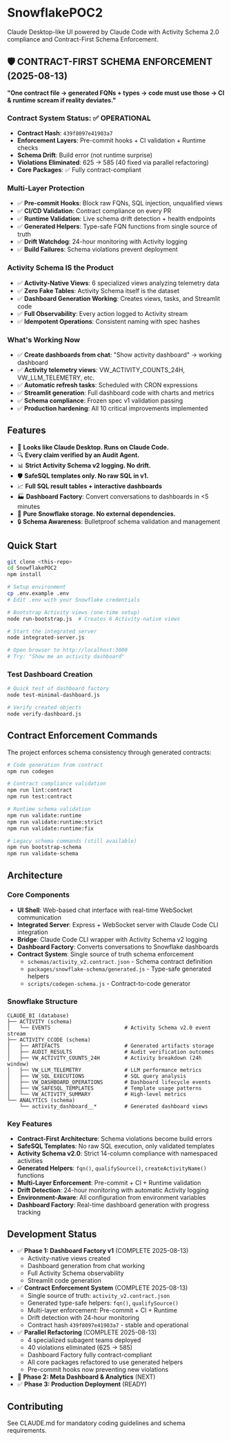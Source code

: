 # SnowflakePOC2

Claude Desktop-like UI powered by Claude Code with Activity Schema 2.0 compliance and Contract-First Schema Enforcement.

## 🛡️ CONTRACT-FIRST SCHEMA ENFORCEMENT (2025-08-13)

**"One contract file → generated FQNs + types → code must use those → CI & runtime scream if reality deviates."**

### Contract System Status: ✅ OPERATIONAL
- **Contract Hash**: `439f8097e41903a7`
- **Enforcement Layers**: Pre-commit hooks + CI validation + Runtime checks
- **Schema Drift**: Build error (not runtime surprise)
- **Violations Eliminated**: 625 → 585 (40 fixed via parallel refactoring)
- **Core Packages**: ✅ Fully contract-compliant

### Multi-Layer Protection
- ✅ **Pre-commit Hooks**: Block raw FQNs, SQL injection, unqualified views
- ✅ **CI/CD Validation**: Contract compliance on every PR
- ✅ **Runtime Validation**: Live schema drift detection + health endpoints
- ✅ **Generated Helpers**: Type-safe FQN functions from single source of truth
- ✅ **Drift Watchdog**: 24-hour monitoring with Activity logging
- ✅ **Build Failures**: Schema violations prevent deployment

### Activity Schema IS the Product
- ✅ **Activity-Native Views**: 6 specialized views analyzing telemetry data
- ✅ **Zero Fake Tables**: Activity Schema itself is the dataset
- ✅ **Dashboard Generation Working**: Creates views, tasks, and Streamlit code
- ✅ **Full Observability**: Every action logged to Activity stream
- ✅ **Idempotent Operations**: Consistent naming with spec hashes

### What's Working Now
- ✅ **Create dashboards from chat**: "Show activity dashboard" → working dashboard
- ✅ **Activity telemetry views**: VW_ACTIVITY_COUNTS_24H, VW_LLM_TELEMETRY, etc.
- ✅ **Automatic refresh tasks**: Scheduled with CRON expressions
- ✅ **Streamlit generation**: Full dashboard code with charts and metrics
- ✅ **Schema compliance**: Frozen spec v1 validation passing
- ✅ **Production hardening**: All 10 critical improvements implemented

## Features

- 🎯 **Looks like Claude Desktop. Runs on Claude Code.**
- 🔍 **Every claim verified by an Audit Agent.**
- 📊 **Strict Activity Schema v2 logging. No drift.**
- 🛡️ **SafeSQL templates only. No raw SQL in v1.**
- 📈 **Full SQL result tables + interactive dashboards**
- 🏭 **Dashboard Factory**: Convert conversations to dashboards in <5 minutes
- 💾 **Pure Snowflake storage. No external dependencies.**
- 🔒 **Schema Awareness**: Bulletproof schema validation and management

## Quick Start

```bash
git clone <this-repo>
cd SnowflakePOC2
npm install

# Setup environment
cp .env.example .env
# Edit .env with your Snowflake credentials

# Bootstrap Activity views (one-time setup)
node run-bootstrap.js  # Creates 6 Activity-native views

# Start the integrated server
node integrated-server.js

# Open browser to http://localhost:3000
# Try: "Show me an activity dashboard"
```

### Test Dashboard Creation
```bash
# Quick test of dashboard factory
node test-minimal-dashboard.js

# Verify created objects
node verify-dashboard.js
```

## Contract Enforcement Commands

The project enforces schema consistency through generated contracts:

```bash
# Code generation from contract
npm run codegen

# Contract compliance validation
npm run lint:contract
npm run test:contract

# Runtime schema validation
npm run validate:runtime
npm run validate:runtime:strict
npm run validate:runtime:fix

# Legacy schema commands (still available)
npm run bootstrap-schema
npm run validate-schema
```

## Architecture

### Core Components
- **UI Shell**: Web-based chat interface with real-time WebSocket communication
- **Integrated Server**: Express + WebSocket server with Claude Code CLI integration
- **Bridge**: Claude Code CLI wrapper with Activity Schema v2 logging
- **Dashboard Factory**: Converts conversations to Snowflake dashboards
- **Contract System**: Single source of truth schema enforcement
  - `schemas/activity_v2.contract.json` - Schema contract definition
  - `packages/snowflake-schema/generated.js` - Type-safe generated helpers
  - `scripts/codegen-schema.js` - Contract-to-code generator

### Snowflake Structure
```
CLAUDE_BI (database)
├── ACTIVITY (schema)
│   └── EVENTS                        # Activity Schema v2.0 event stream
├── ACTIVITY_CCODE (schema)
│   ├── ARTIFACTS                     # Generated artifacts storage
│   ├── AUDIT_RESULTS                 # Audit verification outcomes
│   ├── VW_ACTIVITY_COUNTS_24H        # Activity breakdown (24h window)
│   ├── VW_LLM_TELEMETRY              # LLM performance metrics
│   ├── VW_SQL_EXECUTIONS             # SQL query analysis
│   ├── VW_DASHBOARD_OPERATIONS       # Dashboard lifecycle events
│   ├── VW_SAFESQL_TEMPLATES          # Template usage patterns
│   └── VW_ACTIVITY_SUMMARY           # High-level metrics
└── ANALYTICS (schema)
    └── activity_dashboard__*         # Generated dashboard views
```

### Key Features
- **Contract-First Architecture**: Schema violations become build errors
- **SafeSQL Templates**: No raw SQL execution, only validated templates
- **Activity Schema v2.0**: Strict 14-column compliance with namespaced activities
- **Generated Helpers**: `fqn()`, `qualifySource()`, `createActivityName()` functions
- **Multi-Layer Enforcement**: Pre-commit + CI + Runtime validation
- **Drift Detection**: 24-hour monitoring with automatic Activity logging
- **Environment-Aware**: All configuration from environment variables
- **Dashboard Factory**: Real-time dashboard generation with progress tracking

## Development Status

- ✅ **Phase 1: Dashboard Factory v1** (COMPLETE 2025-08-13)
  - Activity-native views created
  - Dashboard generation from chat working
  - Full Activity Schema observability
  - Streamlit code generation
- ✅ **Contract Enforcement System** (COMPLETE 2025-08-13)
  - Single source of truth: `activity_v2.contract.json`
  - Generated type-safe helpers: `fqn()`, `qualifySource()`
  - Multi-layer enforcement: Pre-commit + CI + Runtime
  - Drift detection with 24-hour monitoring
  - Contract hash `439f8097e41903a7` - stable and operational
- ✅ **Parallel Refactoring** (COMPLETE 2025-08-13)
  - 4 specialized subagent teams deployed
  - 40 violations eliminated (625 → 585)
  - Dashboard Factory fully contract-compliant
  - All core packages refactored to use generated helpers
  - Pre-commit hooks now preventing new violations
- 🚧 **Phase 2: Meta Dashboard & Analytics** (NEXT)
- ✅ **Phase 3: Production Deployment** (READY)

## Contributing

See CLAUDE.md for mandatory coding guidelines and schema requirements.